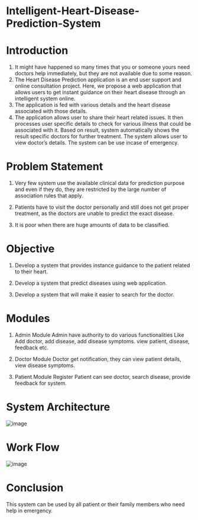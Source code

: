# Intelligent-Heart-Disease-Prediction-System

# Introduction 

1. It might have happened so many times that you or someone yours need doctors help immediately, but they are not available due to some reason.
2. The Heart Disease Prediction application is an end user support and online consultation project. Here, we propose a web application that allows users to get instant guidance on their heart disease through an intelligent system online.
3. The application is fed with various details and the heart disease associated with those details.
4. The application allows user to share their heart related issues. It then processes user specific details to check for various illness that could be associated with it. Based on result, system automatically shows the result specific doctors for further treatment. The system allows user to view doctor’s details. The system can be use incase of emergency.

# Problem Statement

1. Very few system use the available clinical data for prediction purpose and even if they do, they are restricted by the large number of association rules that apply.

2. Patients have to visit the doctor personally and still does not get proper  treatment, as the doctors are unable to predict the exact disease. 

3. It is poor when there are huge amounts of data to be classified. 

# Objective 

1. Develop a system that provides instance guidance to the patient related to their heart.

2. Develop a system that predict diseases using web application.

3. Develop a system that will make it easier to search for the doctor.

# Modules

1. Admin Module
     Admin have authority to do various functionalities Like Add doctor, add disease,  add disease symptoms. view patient, disease, feedback etc.

2. Doctor Module
    Doctor get notification, they can view patient details, view disease   symptoms.

3. Patient Module
     Register Patient can see doctor, search disease, provide feedback for system.

# System Architecture

![image](https://github.com/GauriMahale/Intelligent-Heart-Disease-Prediction-System/assets/84667768/0351a142-963e-4fd2-9f5f-e84a1644f0d4)

# Work Flow

![image](https://github.com/GauriMahale/Intelligent-Heart-Disease-Prediction-System/assets/84667768/eadaaee0-ca70-4b05-a598-9f703e86fa9a)

# Conclusion

This system can be used by all patient or their family members who need help in emergency.














